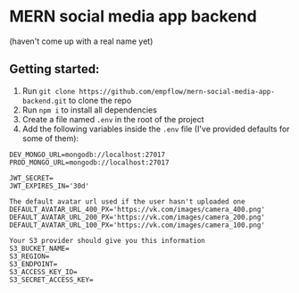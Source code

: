 # MERN social media app backend
(haven't come up with a real name yet)


## Getting started:
1. Run `git clone https://github.com/empflow/mern-social-media-app-backend.git` to clone the repo
2. Run `npm i` to install all dependencies
3. Create a file named `.env` in the root of the project
4. Add the following variables inside the `.env` file (I've provided defaults for some of them):

```
DEV_MONGO_URL=mongodb://localhost:27017
PROD_MONGO_URL=mongodb://localhost:27017

JWT_SECRET=
JWT_EXPIRES_IN='30d'

The default avatar url used if the user hasn't uploaded one
DEFAULT_AVATAR_URL_400_PX='https://vk.com/images/camera_400.png'
DEFAULT_AVATAR_URL_200_PX='https://vk.com/images/camera_200.png'
DEFAULT_AVATAR_URL_100_PX='https://vk.com/images/camera_100.png'

Your S3 provider should give you this information
S3_BUCKET_NAME=
S3_REGION=
S3_ENDPOINT=
S3_ACCESS_KEY_ID=
S3_SECRET_ACCESS_KEY=
```
